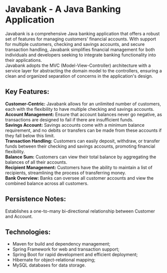 # Javabank - A Java Banking Application

Javabank is a comprehensive Java banking application that offers a robust set of features for managing customers' financial accounts. With support for multiple customers, checking and savings accounts, and secure transaction handling, Javabank simplifies financial management for both individuals and developers seeking to integrate banking functionality into their applications.  
Javabank adopts the MVC (Model-View-Controller) architecture with a service layer for abstracting the domain model to the controllers, ensuring a clean and organized separation of concerns in the application's design.

## **Key Features:**

**Customer-Centric:** Javabank allows for an unlimited number of customers, each with the flexibility to have multiple checking and savings accounts.  
**Account Management:** Ensure that account balances never go negative, as transactions are designed to fail if there are insufficient funds.  
**Savings Account:** Savings accounts come with a minimum balance requirement, and no debits or transfers can be made from these accounts if they fall below this limit.  
**Transaction Handling:** Customers can easily deposit, withdraw, or transfer funds between their checking and savings accounts, promoting financial flexibility.  
**Balance Sum:** Customers can view their total balance by aggregating the balances of all their accounts.  
**Recipient Management:** Customers have the ability to maintain a list of recipients, streamlining the process of transferring money.  
**Bank Overview:** Banks can oversee all customer accounts and view the combined balance across all customers.  

## **Persistence Notes:**

Establishes a one-to-many bi-directional relationship between Customer and Account.  


## **Technologies:**

- Maven for build and dependency management;
- Spring Framework for web and transaction support;
- Spring Boot for rapid development and efficient deployment;
- Hibernate for object-relational mapping;
- MySQL databases for data storage.
